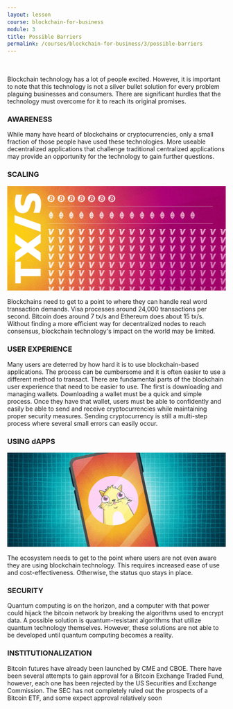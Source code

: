 ```yaml
---
layout: lesson
course: blockchain-for-business
module: 3
title: Possible Barriers
permalink: /courses/blockchain-for-business/3/possible-barriers
---
```



<br>
<br>
<span class="openingParagraph">
Blockchain technology has a lot of people excited. However, it is important to note that this technology is not a silver bullet solution for every problem plaguing businesses and consumers. There are significant hurdles that the technology must overcome for it to reach its original promises.</span>
<h3>AWARENESS</h3>

<span style="font-weight: 400;">While many have heard of blockchains or cryptocurrencies, only a small fraction of those people have used these technologies. More useable decentralized applications that challenge traditional centralized applications may provide an opportunity for the technology to gain further questions. </span>
<h3>SCALING</h3>

<img src="/assets/img/courses/blockchain-for-business/ScalingProblem-01.jpg" />

<span style="font-weight: 400;">Blockchains need to get to a point to where they can handle real word transaction demands. Visa processes around 24,000 transactions per second. Bitcoin does around 7 tx/s and Ethereum does about 15 tx/s. Without finding a more efficient way for decentralized nodes to reach consensus, blockchain technology's impact on the world may be limited.</span>
<h3>USER EXPERIENCE</h3>

<span style="font-weight: 400;">Many users are deterred by how hard it is to use blockchain-based applications. The process can be cumbersome and it is often easier to use a different method to transact. There are fundamental parts of the blockchain user experience that need to be easier to use. The first is downloading and managing wallets. Downloading a wallet must be a quick and simple process. Once they have that wallet, users must be able to confidently and easily be able to send and receive cryptocurrencies while maintaining proper security measures. Sending cryptocurrency is still a multi-step process where several small errors can easily occur.</span>
<h3>USING dAPPS</h3>

<img src="/assets/img/courses/blockchain-for-business/dApps-01.jpg" />

<span style="font-weight: 400;">The ecosystem needs to get to the point where users are not even aware they are using blockchain technology. This requires increased ease of use and cost-effectiveness. Otherwise, the status quo stays in place.</span>
<h3>SECURITY</h3>

<span style="font-weight: 400;">Quantum computing is on the horizon, and a computer with that power could hijack the bitcoin network by breaking the algorithms used to encrypt data. </span><span style="font-weight: 400;">A possible solution is quantum-resistant algorithms that utilize quantum technology themselves. </span><span style="font-weight: 400;">However, these solutions are not able to be developed until quantum computing becomes a reality.</span>
<h3>INSTITUTIONALIZATION</h3>

<span style="font-weight: 400;">Bitcoin futures have already been launched by CME and CBOE. </span><span style="font-weight: 400;">There have been several attempts to gain approval for a Bitcoin Exchange Traded Fund, however, each one has been rejected by the US Securities and Exchange Commission. </span><span style="font-weight: 400;">The SEC has not completely ruled out the prospects of a Bitcoin ETF, and some expect approval relatively soon</span>
